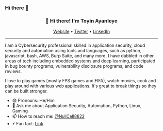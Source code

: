 ### Hi there 👋
<h3 align="center">👋 Hi there! I'm Toyin Ayanleye</h3>
<p align="center">
  <a href="https://nullcell8822.github.io/">Website</a> •
  <a href="https://twitter.com/NullCell8822">Twitter</a> •
  <a href="https://linkedin.com/in/toyin-ayanleye">LinkedIn</a>
</p>

---

I am a Cybersecurity professional skilled in application security, cloud security and automation using tools and languages, such as python, javascript, bash, AWS, Burp Suite, and many more. I have dabbled in other areas of tech including embedded systems and deep learning, participated in bug bounty programs, vulnerability disclosure programs, and code reviews.

I love to play games (mostly FPS games and FIFA), watch movies, cook and play around with various web applications. It's great to break things so they can be built stronger.


- 😄 Pronouns: He/Him
- 💬 Ask me about Application Security, Automation, Python, Linux, Gaming
- 📫 How to reach me: [@NullCell8822](https://twitter.com/NullCell8822)
- ⚡ Fun fact: [Link](https://bit.ly/nullcell-fun-fact)

<!--
**NullCell8822/NullCell8822** is a ✨ _special_ ✨ repository because its `README.md` (this file) appears on your GitHub profile.

Here are some ideas to get you started:

- 🔭 I’m currently working on ...
- 🌱 I’m currently learning ...
- 👯 I’m looking to collaborate on ...
- 🤔 I’m looking for help with ...
- 💬 Ask me about ...
- 📫 How to reach me: ...
- 😄 Pronouns: ...
- ⚡ Fun fact: ...
-->
